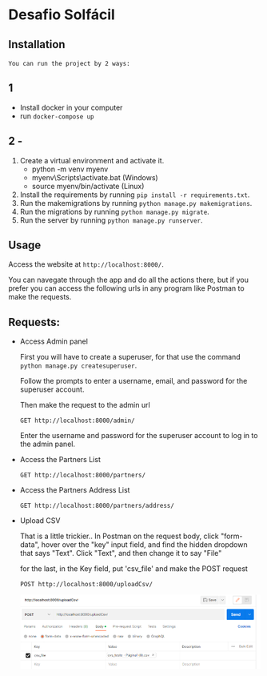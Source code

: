 # Desafio Solfácil

## Installation
    
    You can run the project by 2 ways:

## 1 
- Install docker in your computer 
- run `docker-compose up`

## 2 -     
1. Create a virtual environment and activate it.
    - python -m venv myenv
    - myenv\Scripts\activate.bat (Windows)
    - source myenv/bin/activate (Linux)
2. Install the requirements by running `pip install -r requirements.txt`.
3. Run the makemigrations by running `python manage.py makemigrations`.
4. Run the migrations by running `python manage.py migrate`.
5. Run the server by running `python manage.py runserver`.

## Usage

Access the website at `http://localhost:8000/`.
 
You can navegate through the app and do all the actions there, but if
you prefer you can access the following urls in any program like Postman
to make the requests.
 
## Requests:

- Access Admin panel

    First you will have to create a superuser, for that use the command `python manage.py createsuperuser`.

    Follow the prompts to enter a username, email, and password for the superuser account.

    Then make the request to the admin url
    ```
    GET http://localhost:8000/admin/
    ```
    Enter the username and password for the superuser account to log in to the admin panel.

- Access the Partners List 
    ```
    GET http://localhost:8000/partners/
    ```
- Access the Partners Address List 
    ```
    GET http://localhost:8000/partners/address/
    ```
- Upload CSV

    That is a little trickier.. 
    In Postman on the request body, click "form-data", hover over the "key" input field, and find the hidden dropdown that says "Text". Click "Text", and then change it to say "File"

    for the last, in the Key field, put 'csv_file' and make the POST request
    ```
    POST http://localhost:8000/uploadCsv/
    ```
    ![alt text](./Postman_Example.png)